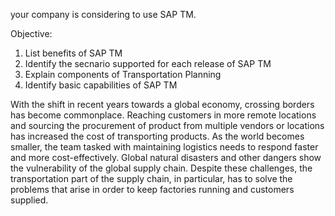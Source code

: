 your company is considering to use SAP TM.

Objective:
1. List benefits of SAP TM
2. Identify the secnario supported for each release of SAP TM
3. Explain components of Transportation Planning
4. Identify basic capabilities of SAP TM


With the shift in recent years towards a global economy, crossing borders has become commonplace. Reaching customers in more remote locations and sourcing the procurement of product from multiple vendors or locations has increased the cost of transporting products. As the world becomes smaller, the team tasked with maintaining logistics needs to respond faster and more cost-effectively.
Global natural disasters and other dangers show the vulnerability of the global supply chain. Despite these challenges, the transportation part of the supply chain, in particular, has to solve the problems that arise in order to keep factories running and customers supplied.

